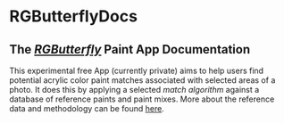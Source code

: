 # RGButterflyDocs

## The [_RGButterfly_](https://spineo.github.io/RGButterflyDocs/) Paint App Documentation

This experimental free App (currently private) aims to help users find potential acrylic color paint matches associated with selected areas of a photo. It does this by applying a selected _match algorithm_ against a database of reference paints and paint mixes. More about the reference data and methodology can be found [here](About.md).


